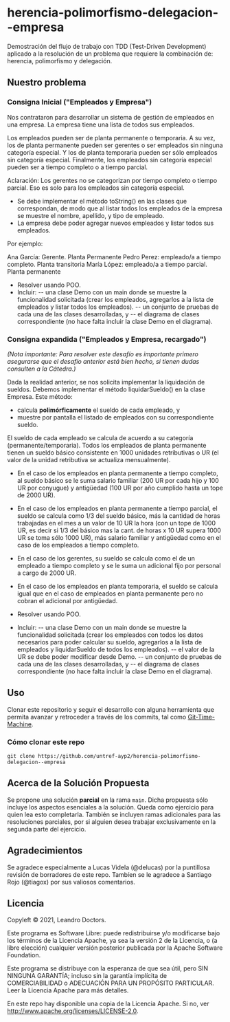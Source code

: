 # herencia-polimorfismo-delegacion--empresa

Demostración del flujo de trabajo con TDD (Test-Driven Development) aplicado a la resolución de un problema que requiere la combinación de: herencia, polimorfismo y delegación.

## Nuestro problema

### Consigna Inicial ("Empleados y Empresa")

Nos contrataron para desarrollar un sistema de gestión de empleados en una empresa. La empresa tiene una lista de todos sus empleados.

Los empleados pueden ser de planta permanente o temporaria. A su vez, los de planta permanente pueden ser gerentes o ser empleados sin ninguna categoría especial. Y los de planta temporaria pueden ser sólo empleados sin categoría especial. Finalmente, los empleados sin categoría especial pueden ser a tiempo completo o a tiempo parcial.

Aclaración: Los gerentes no se categorizan por tiempo completo o tiempo parcial. Eso es solo para los empleados sin categoría especial.


- Se debe implementar el método toString() en las clases que correspondan, de modo que al listar todos los empleados de la empresa se muestre el nombre, apellido, y tipo de empleado.
- La empresa debe poder agregar nuevos empleados y listar todos sus empleados.

Por ejemplo:

Ana García: Gerente. Planta Permanente
Pedro Perez: empleado/a a tiempo completo. Planta transitoria
María López: empleado/a a tiempo parcial. Planta permanente

- Resolver usando POO.
- Incluir:
-- una clase Demo con un main donde se muestre la funcionalidad solicitada (crear los empleados, agregarlos a la lista de empleados y listar todos los empleados).
-- un conjunto de pruebas de cada una de las clases desarrolladas, y
-- el diagrama de clases correspondiente (no hace falta incluir la clase Demo en el diagrama).

### Consigna expandida ("Empleados y Empresa, recargado")

_(Nota importante: Para resolver este desafío es importante primero asegurarse que el desafío anterior está bien hecho, si tienen dudas consulten a la Cátedra.)_

Dada la realidad anterior, se nos solicita implementar la liquidación de sueldos.
Debemos implementar el método liquidarSueldo() en la clase Empresa. Este método:
- calcula **polimórficamente** el sueldo de cada empleado, y
- muestre por pantalla el listado de empleados con su correspondiente sueldo.

El sueldo de cada empleado se calcula de acuerdo a su categoría (permanente/temporaria).
Todos los empleados de planta permanente tienen un sueldo básico consistente en 1000 unidades retributivas o UR (el valor de la unidad retributiva se actualiza mensualmente).

- En el caso de los empleados en planta permanente a tiempo completo, al sueldo básico se le suma salario familiar (200 UR por cada hijo y 100 UR por conyugue) y antigüedad (100 UR por año cumplido hasta un tope de 2000 UR).

- En el caso de los empleados en planta permanente a tiempo parcial, el sueldo se calcula como 1/3 del sueldo básico, más la cantidad de horas trabajadas en el mes a un valor de 10 UR la hora (con un tope de 1000 UR, es decir si 1/3 del básico mas la cant. de horas x 10 UR supera 1000 UR se toma sólo 1000 UR), más salario familiar y antigüedad como en el caso de los empleados a tiempo completo.

- En el caso de los gerentes, su sueldo se calcula como el de un empleado a tiempo completo y se le suma un adicional fijo por personal a cargo de 2000 UR.

- En el caso de los empleados en planta temporaria, el sueldo se calcula igual que en el caso de empleados en planta permanente pero no cobran el adicional por antigüedad.

- Resolver usando POO.
- Incluir:
-- una clase Demo con un main donde se muestre la funcionalidad solicitada (crear los empleados con todos los datos necesarios para poder calcular su sueldo, agregarlos a la lista de empleados y liquidarSueldo de todos los empleados).
-- el valor de la UR se debe poder modificar desde Demo.
-- un conjunto de pruebas de cada una de las clases desarrolladas, y
-- el diagrama de clases correspondiente (no hace falta incluir la clase Demo en el diagrama).

## Uso

Clonar este repositorio y seguir el desarrollo con alguna herramienta que permita avanzar y retroceder a través de los commits, tal como [Git-Time-Machine](https://github.com/littlebee/git-time-machine).

### Cómo clonar este repo

```
git clone https://github.com/untref-ayp2/herencia-polimorfismo-delegacion--empresa
```

## Acerca de la Solución Propuesta

Se propone una solución **parcial** en la rama `main`. Dicha propuesta sólo incluye los aspectos esenciales a la solución. Queda como ejercicio para quien lea esto completarla.
También se incluyen ramas adicionales para las resoluciones parciales, por si alguien desea trabajar exclusivamente en la segunda parte del ejercicio.

## Agradecimientos

Se agradece especialmente a Lucas Videla (@delucas) por la puntillosa revisión de borradores de este repo. Tambíen se le agradece a Santiago Rojo (@tiagox) por sus valiosos comentarios.

## Licencia

Copyleft © 2021, Leandro Doctors.

Este programa es Software Libre: puede redistribuirse y/o modificarse bajo los términos de la Licencia Apache, ya sea la versión 2 de la Licencia, o (a libre elección) cualquier versión posterior publicada por la Apache Software Foundation.

Este programa se distribuye con la esperanza de que sea útil, pero SIN NINGUNA GARANTÍA; incluso sin la garantía implícita de COMERCIABILIDAD o ADECUACIÓN PARA UN PROPÓSITO PARTICULAR. Leer la Licencia Apache para más detalles.

En este repo hay disponible una copia de la Licencia Apache. Si no, ver <http://www.apache.org/licenses/LICENSE-2.0>.
